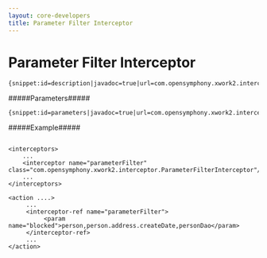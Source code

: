 ```yaml
---
layout: core-developers
title: Parameter Filter Interceptor
---
```


# Parameter Filter Interceptor



~~~~~~~
{snippet:id=description|javadoc=true|url=com.opensymphony.xwork2.interceptor.ParameterFilterInterceptor}
~~~~~~~

#####Parameters#####



~~~~~~~
{snippet:id=parameters|javadoc=true|url=com.opensymphony.xwork2.interceptor.ParameterFilterInterceptor}
~~~~~~~

#####Example#####



~~~~~~~

<interceptors>
    ... 
    <interceptor name="parameterFilter" class="com.opensymphony.xwork2.interceptor.ParameterFilterInterceptor"/>
    ... 
</interceptors>

<action ....> 
     ... 
     <interceptor-ref name="parameterFilter"> 
          <param name="blocked">person,person.address.createDate,personDao</param> 
     </interceptor-ref> 
     ... 
</action>

~~~~~~~

